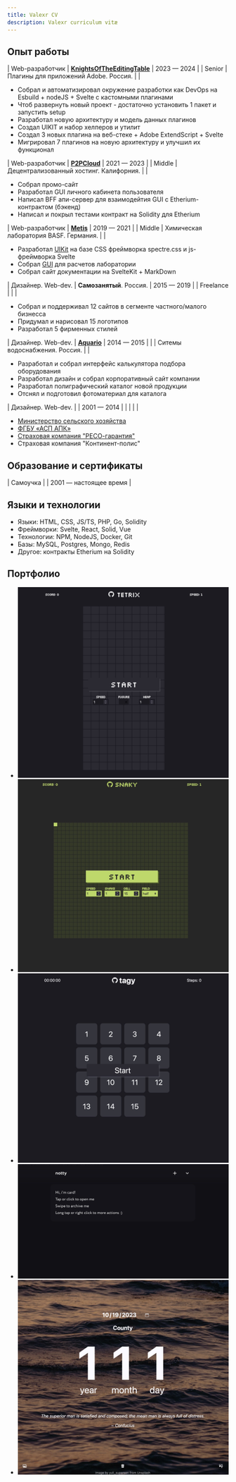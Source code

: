 ```yaml
---
title: Valexr CV
description: Valexr curriculum vitæ
---
```


<!-- | ![Valexr](img/Valexr.jpg) | **Волков Александр**  FullStack WebDev with Design background| Калининград, Россия [valext@gmail.com][mail] [github.com][github]  [t.me][telegram] | -->
<!-- | Калининград, Россия [valext@gmail.com][mail] | FullStack WebDev with Design background |  Калининград, Россия [valext@gmail.com][mail] [github.com][github]  [telegram][telegram] | -->


## Опыт работы

| Web-разработчик | **[KnightsOfTheEditingTable](https://knightsoftheeditingtable.com/)** | 2023 — 2024 | 
| Senior | Плагины для приложений Adobe. Россия. | |
- Собрал и автоматизировал окружение разработки как DevOps на Esbuild + nodeJS + Svelte с кастомными плагинами 
- Чтоб развернуть новый проект - достаточно установить 1 пакет и запустить setup
- Разработал новую архитектуру и модель данных плагинов
- Создал UIKIT и набор хелперов и утилит
- Создал 3 новых плагина на веб-стеке + Adobe ExtendScript + Svelte
- Мигрировал 7 плагинов на новую архитектуру и улучшил их функционал

| Web-разработчик | **[P2PCloud](https://p2pcloud.io/)** | 2021 — 2023 |
| Middle | Децентрализованный хостинг. Калифорния. | |
- Собрал промо-сайт
- Разработал GUI личного кабинета пользователя
- Написал BFF апи-сервер для взаимодейтия GUI с Etherium-контрактом (бэкенд)
- Написал и покрыл тестами контракт на Solidity для Etherium

| Web-разработчик | **[Metis](https://github.com/basf/metis-gui)** | 2019 — 2021 |
| Middle | Химическая лаборатория BASF. Германия. | |
- Разработал [UIKit](https://kit.metis.science/) на базе CSS фреймворка spectre.css и js-фреймворка Svelte
- Собрал [GUI](https://github.com/basf/metis-gui) для расчетов лаборатории
- Собрал сайт документации на SvelteKit + MarkDown

| Дизайнер. Web-dev. | **Самозанятый**. Россия. | 2015 — 2019 |
| Freelance | | |
- Собрал и поддерживал 12 сайтов в сегменте частного/малого бизнесса
- Придумал и нарисовал 15 логотипов
- Разработал 5 фирменных стилей

| Дизайнер. Web-dev. | **[Aquario](https://aquario.ru)** | 2014 — 2015 |
| | Ситемы водоснабжения. Россия. | | 
- Разработал и собрал интерфейс калькулятора подбора оборудования
- Разработал дизайн и собрал корпоративный сайт компании
- Разработал полиграфический каталог новой продукции
- Отснял и подготовил фотоматериал для каталога

| Дизайнер. Web-dev. | | 2001 — 2014 |
| |  | | 
- [Министерство сельского хозяйства](https://mcx.gov.ru)
- [ФГБУ «АСП АПК»](https://www.fagps.ru)
- [Страховая компания "РЕСО-гарантия"](https://reso.ru)
- Страховая компания "Континент-полис"


## Образование и сертификаты
| Самоучка | | 2001 — настоящее время |

## Языки и технологии
- Языки: HTML, CSS, JS/TS, PHP, Go, Solidity
- Фреймворки: Svelte, React, Solid, Vue
- Технологии: NPM, NodeJS, Docker, Git
- Базы: MySQL, Postgres, Mongo, Redis
- Другое: контракты Etherium на Solidity

## Портфолио
- [![Tetrix](img/Tetrix.jpg)](https://valexr.github.io/Tetrix)
- [![Snaky](img/Snaky.jpg)](https://valexr.github.io/Snaky)
- [![Tagy](img/Tagy.jpg)](https://valexr.github.io/Tagy)
- [![Notty](img/Notty.jpg)](https://valexr.github.io/Notty)
- [![County](img/County.jpg)](https://valexr.github.io/county)

<!-- [github]: https://github.com/Valexr
[mail]: mailto:valext@gmail.com
[telegram]: https://t.me/Valexr -->